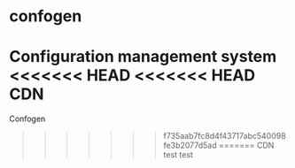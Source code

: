 # confogen
Configuration management system
<<<<<<< HEAD
<<<<<<< HEAD
CDN
=======
Confogen
>>>>>>> f735aab7fc8d4f43717abc540098fe3b2077d5ad
=======
CDN test
>>>>>>> test

